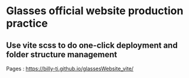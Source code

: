 # Glasses official website production practice
Use vite scss to do one-click deployment and folder structure management
---
Pages : https://billy-ti.github.io/glassesWebsite_vite/